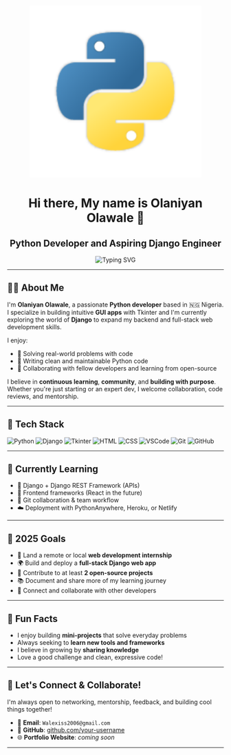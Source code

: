 <!-- Profile Banner -->
<p align="center">
  <img src="https://raw.githubusercontent.com/github/explore/main/topics/python/python.png" alt="Python Banner" width="400"/>
</p>

<h1 align="center">Hi there, My name is Olaniyan Olawale 👋</h1>
<h2 align="center">Python Developer and Aspiring Django Engineer</h2>

<!-- Typing Effect -->
<p align="center">
  <img src="https://readme-typing-svg.vercel.app/?lines=Python+Developer;GUI+App+Builder+(Tkinter);Learning+Django+Web+Development;Lover+of+Clean+Code+%F0%9F%92%BB&center=true&width=500&height=50" alt="Typing SVG" />
</p>

---

## 🧑‍💻 About Me

I'm **Olaniyan Olawale**, a passionate **Python developer** based in 🇳🇬 Nigeria. I specialize in building intuitive **GUI apps** with Tkinter and I'm currently exploring the world of **Django** to expand my backend and full-stack web development skills.

I enjoy:
- 🧠 Solving real-world problems with code
- 🎨 Writing clean and maintainable Python code
- 🤝 Collaborating with fellow developers and learning from open-source

I believe in **continuous learning**, **community**, and **building with purpose**. Whether you're just starting or an expert dev, I welcome collaboration, code reviews, and mentorship.

---

## 🚀 Tech Stack

![Python](https://img.shields.io/badge/Python-3776AB?style=for-the-badge&logo=python&logoColor=white)
![Django](https://img.shields.io/badge/Django-092E20?style=for-the-badge&logo=django&logoColor=white)
![Tkinter](https://img.shields.io/badge/Tkinter-GUI-informational?style=for-the-badge)
![HTML](https://img.shields.io/badge/HTML5-E34F26?style=for-the-badge&logo=html5&logoColor=white)
![CSS](https://img.shields.io/badge/CSS3-1572B6?style=for-the-badge&logo=css3&logoColor=white)
![VSCode](https://img.shields.io/badge/VS%20Code-007ACC?style=for-the-badge&logo=visual-studio-code&logoColor=white)
![Git](https://img.shields.io/badge/Git-F05032?style=for-the-badge&logo=git&logoColor=white)
![GitHub](https://img.shields.io/badge/GitHub-181717?style=for-the-badge&logo=github&logoColor=white)

---

## 🎯 Currently Learning

- 🔧 Django + Django REST Framework (APIs)
- 🎨 Frontend frameworks (React in the future)
- 🔄 Git collaboration & team workflow
- ☁️ Deployment with PythonAnywhere, Heroku, or Netlify

---

## 🎯 2025 Goals

- 💼 Land a remote or local **web development internship**
- 🌍 Build and deploy a **full-stack Django web app**
- 🤝 Contribute to at least **2 open-source projects**
- 📚 Document and share more of my learning journey
- 💬 Connect and collaborate with other developers

---

## 💬 Fun Facts

- I enjoy building **mini-projects** that solve everyday problems
- Always seeking to **learn new tools and frameworks**
- I believe in growing by **sharing knowledge**
- Love a good challenge and clean, expressive code!

---

## 🤝 Let's Connect & Collaborate!

I'm always open to networking, mentorship, feedback, and building cool things together!

- 💌 **Email**: `Walexiss2006@gmail.com`
- 🐙 **GitHub**: [github.com/your-username](https://github.com/20olawale)
- 🌐 **Portfolio Website**: *coming soon*

---
